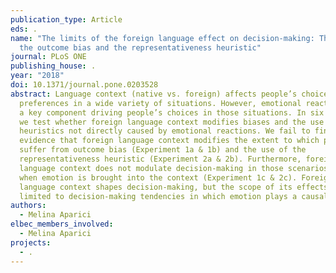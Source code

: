 ```yaml
---
publication_type: Article
eds: .
name: "The limits of the foreign language effect on decision-making: The case of
  the outcome bias and the representativeness heuristic"
journal: PLoS ONE
publishing_house: .
year: "2018"
doi: 10.1371/journal.pone.0203528
abstract: Language context (native vs. foreign) affects people’s choices and
  preferences in a wide variety of situations. However, emotional reactions are
  a key component driving people’s choices in those situations. In six studies,
  we test whether foreign language context modifies biases and the use of
  heuristics not directly caused by emotional reactions. We fail to find
  evidence that foreign language context modifies the extent to which people
  suffer from outcome bias (Experiment 1a & 1b) and the use of the
  representativeness heuristic (Experiment 2a & 2b). Furthermore, foreign
  language context does not modulate decision-making in those scenarios even
  when emotion is brought into the context (Experiment 1c & 2c). Foreign
  language context shapes decision-making, but the scope of its effects might be
  limited to decision-making tendencies in which emotion plays a causal role.
authors:
  - Melina Aparici
elbec_members_involved:
  - Melina Aparici
projects:
  - .
---
```

